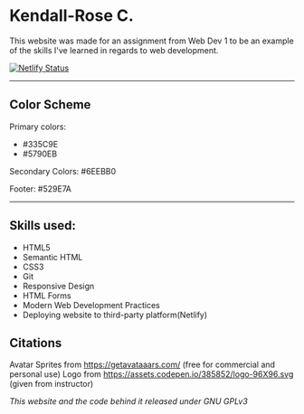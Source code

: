 # Kendall-Rose C.

This website was made for an assignment from Web Dev 1 to be an example of the skills I've learned in regards to web development.

[![Netlify Status](https://api.netlify.com/api/v1/badges/cab6f07e-62eb-42dd-9866-2af27ecb2de1/deploy-status)](https://app.netlify.com/sites/about-me-holybubbles/deploys)

---

## Color Scheme
Primary colors:
  - #335C9E 
  - #5790EB

Secondary Colors: #6EEBB0

Footer: #529E7A

--- 

## Skills used:
- HTML5
- Semantic HTML
- CSS3
- Git
- Responsive Design
- HTML Forms
- Modern Web Development Practices
- Deploying website to third-party platform(Netlify)


## Citations
Avatar Sprites from https://getavataaars.com/ (free for commercial and personal use)
Logo from https://assets.codepen.io/385852/logo-96X96.svg (given from instructor)


*This website and the code behind it released under GNU GPLv3*